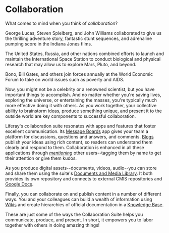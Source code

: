 # Collaboration [](id=collaboration)

What comes to mind when you think of *collaboration*? 

George Lucas, Steven Spielberg, and John Williams collaborated to give us the
thrilling adventure story, fantastic stunt sequences, and adrenaline pumping
score in the Indiana Jones films. 

The United States, Russia, and other nations combined efforts to launch and
maintain the International Space Station to conduct biological and physical
research that may allow us to explore Mars, Pluto, and beyond. 

Bono, Bill Gates, and others join forces annually at the World Economic Forum
to take on world issues such as poverty and AIDS. 

Now, you might not be a celebrity or a renowned scientist, but you have
important things to accomplish. And no matter whether you're saving lives,
exploring the universe, or entertaining the masses, you're typically much more
effective doing it with others. As you work together, your collective ability to
brainstorm ideas, produce something unique, and present it to the outside world
are key components to successful collaboration. 

Liferay's collaboration suite resonates with apps and features that foster
excellent communication.  Its [Message
Boards](/discover/portal/-/knowledge_base/7-0/creating-forums-with-message-boards)
app gives your team a platform for discussions, questions and answers, and
comments. [Blogs](/discover/portal/-/knowledge_base/7-0/publishing-blogs)
publish your ideas using rich content, so readers can understand them clearly
and respond to them. Collaboration is enhanced in all these applications through
[*mentioning*](/discover/portal/-/knowledge_base/7-0/mentioning-users) other
users--tagging them by name to get their attention or give them kudos. 

As you produce digital assets--documents, videos, audio--you can store and share
them using the suite's [Documents and Media
Library](https://dev.liferay.com/participate/liferaypedia/-/wiki/Main/Documents+and+Media).
It both provides its own repository and connects to external CMIS repositories and [Google Docs](/discover/portal/-/knowledge_base/7-0/publishing-files#accessing-google-docs). 

Finally, you can collaborate on and publish content in a number of different
ways.  You and your colleagues can build a wealth of information using
[Wikis](/discover/portal/-/knowledge_base/7-0/working-together-with-the-wiki)
and create hierarchies of official documentation in a [Knowledge Base](/discover/portal/-/knowledge_base/7-0/informing-users-with-the-knowledge-base).

These are just some of the ways the Collaboration Suite helps you communicate,
produce, and present. In short, it empowers you to labor together with others in
doing amazing things! 



